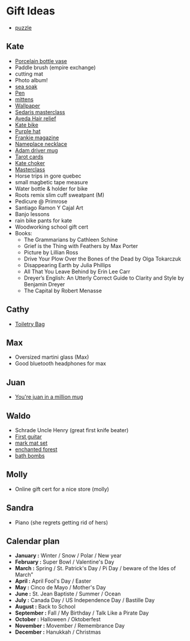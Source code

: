 # Gift Ideas

- [puzzle](https://happyvalleyshop.com/collections/new-created-desc/products/cavallini-co-vintage-puzzle-house-plants-1000-piece-jigsaw)

## Kate

- [Porcelain bottle vase](https://foekjefleur.com/product/porcelain-bottle-vase-1-dark-blue/)
- Paddle brush (empire exchange)
- cutting mat
- Photo album!
- [sea soak](https://east-coast-glow.myshopify.com/collections/bath-soak/products/peppermint-kelp-sea-salt-soak)
- [Pen](https://papeterie-nota-bene.myshopify.com/collections/stylos/products/caran-dache-stylo-bille-849-popline-fluo-plusieurs-couleurs-disponibles-849)
- [mittens](https://www.annexvintage.com/us/verloop-mitaines-faux-fur.html)
- [Wallpaper](https://www.chasingpaper.com/wallpaper/whirling-sky/)
- [Sedaris masterclass](https://www.masterclass.com/classes/david-sedaris-teaches-storytelling-and-humor)
- [Aveda Hair relief](https://www.aveda.ca/product/17976/16410/best-sellers/hand-relief-moisturizing-creme#/shade/4.2_fl_oz%2F125_ml)
- [Kate bike](https://www.prioritybicycles.com/products/thegotham?aff=3)
- [Purple hat](https://sofitukker.shop.redstarmerch.com/product/XZCHSF01/purple-hat-dad-hat)
- [Frankie magazine](https://www.magazinecafestore.com/frankie-magazine.html)
- [Nameplace necklace](https://themjewelersny.com/collections/personalized/products/the-nameplate-necklace)
- [Adam driver mug](https://www.etsy.com/listing/739419654/adam-driver-mug-custom-celebrity-gift-11?variation0=1254658415)
- [Tarot cards](https://shop.jennylewis.com/collections/on-the-line/products/tarot-cards)
- [Kate choker](https://en.horacejewelry.com/)
- [Masterclass](https://www.masterclass.com/)
- Horse trips in gore quebec
- small magbetic tape measure
- Water bottle & holder for bike
- Roots remix slim cuff sweatpant (M)
- Pedicure @ Primrose
- Santiago Ramon Y Cajal Art
- Banjo lessons
- rain bike pants for kate
- Woodworking school gift cert
- Books:
  - The Grammarians by Cathleen Schine
  - Grief is the Thing with Feathers by Max Porter
  - Picture by Lillian Ross
  - Drive Your Plow Over the Bones of the Dead by Olga Tokarczuk
  - Disappearing Earth by Julia Phillips
  - All That You Leave Behind by Erin Lee Carr
  - Dreyer’s English: An Utterly Correct Guide to Clarity and Style by Benjamin Dreyer
  - The Capital by Robert Menasse

## Cathy

- [Toiletry Bag](https://www.chicbasta.com/collections/100-under-gifts/products/unisex-toiletry-bag-travel-case?variant=31979117609058)

## Max

- Oversized martini glass (Max)
- Good bluetooth headphones for max

## Juan

- [You're juan in a million mug](https://www.etsy.com/ca/listing/565198142/juan-in-a-million-ceramic-mug)

## Waldo

- Schrade Uncle Henry (great first knife beater)
- [First guitar](https://loogguitars.ca/)
- [mark mat set](https://www.thepepinshop.com/collections/storage-utility/products/mark-mat-set-jungle-3-markers)
- [enchanted forest](https://www.amazon.ca/Enchanted-Forest-Inky-Quest-Coloring/dp/1780674880)
- [bath bombs](https://goop.com/ca-en/dabble-dollop-dabble-dollop-droplets/p/?taxon_id=3370)

## Molly

- Online gift cert for a nice store (molly)

## Sandra

- Piano (she regrets getting rid of hers)

## Calendar plan

- **January :** Winter / Snow / Polar / New year
- **February :** Super Bowl / Valentine's Day
- **March :** Spring / St. Patrick's Day / Pi Day / beware of the Ides of March”
- **April :** April Fool's Day / Easter
- **May :** Cinco de Mayo / Mother's Day
- **June :** St. Jean Baptiste / Summer / Ocean
- **July :** Canada Day / US Independence Day / Bastille Day
- **August :** Back to School
- **September :** Fall / My Birthday / Talk Like a Pirate Day
- **October :** Halloween / Oktoberfest
- **November :** Movember / Remembrance Day
- **December :** Hanukkah / Christmas
